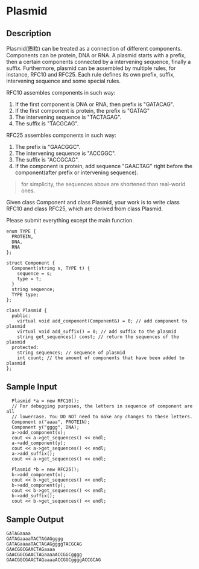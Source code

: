 # Plasmid
## Description
Plasmid(质粒) can be treated as a connection of different components. Components
can be protein, DNA or RNA. A plasmid starts with a prefix, then a certain 
components connected by a intervening sequence, finally a suffix. Furthermore,
plasmid can be assembled by multiple rules, for instance, RFC10 and RFC25.
Each rule defines its own prefix, suffix, intervening sequence and some special
rules.

RFC10 assembles components in such way:

1. If the first component is DNA or RNA, then prefix is
   "GATACAG".
2. If the first component is protein, the prefix is "GATAG"
3. The intervening sequence is "TACTAGAG".
4. The suffix is "TACGCAG".

RFC25 assembles components in such way:

1. The prefix is "GAACGGC".
2. The intervening sequence is "ACCGGC".
3. The suffix is "ACCGCAG".
4. If the component is protein, add sequence "GAACTAG" right before the
   component(after prefix or intervening sequence).

> for simplicity, the sequences above are shortened than real-world ones.

Given class Component and class Plasmid, your work is to write class RFC10 and
class RFC25, which are derived from class Plasmid.

Please submit everything except the main function.

```
enum TYPE {  
  PROTEIN,  
  DNA,  
  RNA  
};  
```

```
struct Component {  
  Component(string s, TYPE t) {  
    sequence = s;  
    type = t;  
  }  
  string sequence;  
  TYPE type;  
};  
```

```
class Plasmid {  
  public:  
    virtual void add_component(Component&) = 0; // add component to plasmid  
    virtual void add_suffix() = 0; // add suffix to the plasmid  
    string get_sequences() const; // return the sequences of the plasmid  
  protected:  
    string sequences; // sequence of plasmid  
    int count; // the amount of components that have been added to plasmid  
};  
```

## Sample Input
```
  Plasmid *a = new RFC10();  
  // For debugging purposes, the letters in sequence of component are all  
  // lowercase. You DO NOT need to make any changes to these letters.  
  Component x("aaaa", PROTEIN);  
  Component y("gggg", DNA);  
  a->add_component(x);  
  cout << a->get_sequences() << endl;  
  a->add_component(y);  
  cout << a->get_sequences() << endl;  
  a->add_suffix();  
  cout << a->get_sequences() << endl;  
```

```
  Plasmid *b = new RFC25();  
  b->add_component(x);  
  cout << b->get_sequences() << endl;  
  b->add_component(y);  
  cout << b->get_sequences() << endl;  
  b->add_suffix();  
  cout << b->get_sequences() << endl;  
```

## Sample Output
```
GATAGaaaa  
GATAGaaaaTACTAGAGgggg  
GATAGaaaaTACTAGAGggggTACGCAG  
GAACGGCGAACTAGaaaa  
GAACGGCGAACTAGaaaaACCGGCgggg  
GAACGGCGAACTAGaaaaACCGGCggggACCGCAG  
```
